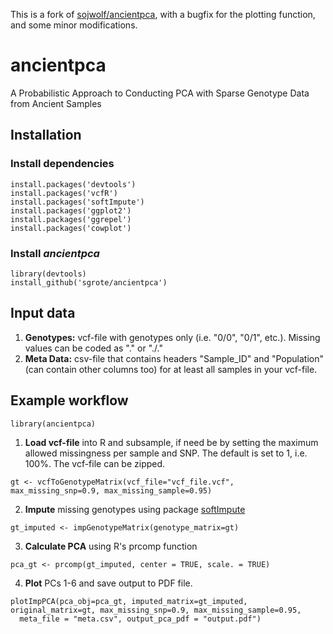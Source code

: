This is a fork of [sojwolf/ancientpca](https://github.com/sojwolf/ancientpca), with a bugfix for the plotting function, and some minor modifications.

# ancientpca

A Probabilistic Approach to Conducting PCA with Sparse Genotype Data from Ancient Samples

## Installation

### Install dependencies

```
install.packages('devtools')
install.packages('vcfR')
install.packages('softImpute')
install.packages('ggplot2')
install.packages('ggrepel')
install.packages('cowplot')
```

### Install *ancientpca*

```
library(devtools)
install_github('sgrote/ancientpca')
```


## Input data

1. **Genotypes:** vcf-file with genotypes only (i.e. "0/0", "0/1", etc.). Missing values can be coded as "." or "./."
2. **Meta Data:** csv-file that contains headers "Sample_ID" and "Population" (can contain other columns too) for at least all samples in your vcf-file.


## Example workflow

```
library(ancientpca)
```

1. **Load vcf-file** into R and subsample, if need be by setting the maximum allowed missingness per sample and SNP. The default is set to 1, i.e. 100%. The vcf-file can be zipped.

```
gt <- vcfToGenotypeMatrix(vcf_file="vcf_file.vcf", max_missing_snp=0.9, max_missing_sample=0.95)
```

2. **Impute** missing genotypes using package [softImpute](https://web.stanford.edu/~hastie/swData/softImpute/vignette.html)

```
gt_imputed <- impGenotypeMatrix(genotype_matrix=gt)
```

3. **Calculate PCA** using R's prcomp function

```
pca_gt <- prcomp(gt_imputed, center = TRUE, scale. = TRUE)
```

4. **Plot** PCs 1-6 and save output to PDF file.

```
plotImpPCA(pca_obj=pca_gt, imputed_matrix=gt_imputed, original_matrix=gt, max_missing_snp=0.9, max_missing_sample=0.95,
  meta_file = "meta.csv", output_pca_pdf = "output.pdf")
```
